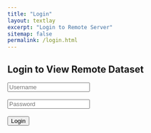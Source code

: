 ```yaml
---
title: "Login"
layout: textlay
excerpt: "Login to Remote Server"
sitemap: false
permalink: /login.html
---
```


<!-- HTML Starts Here -->
<h2>Login to View Remote Dataset</h2>
<input type="text" id="username" placeholder="Username"><br><br>
<input type="password" id="password" placeholder="Password"><br><br>
<button onclick="login()">Login</button>

<div id="result"></div>

<script>
  async function login() {
      const username = document.getElementById('username').value;
      const password = document.getElementById('password').value;

      try {
          const res = await fetch('http://128.113.177.122:8000/login', {  
              method: 'POST',
              headers: { 'Content-Type': 'application/json' },
              body: JSON.stringify({ username, password }),
              mode: 'cors',   // ✅ Explicitly enable CORS
              credentials: 'include'  // ✅ Optional, if your server uses sessions (safe to add)
          });

          const data = await res.json();
          console.log("Response from server:", data);  // Debug output

          if (data.status === 'success') {
              console.log("Login success! Redirecting...");
              localStorage.setItem('folders', JSON.stringify(data.folders));
              window.location.href = "https://wang-axis.github.io/dashboard.html";  // Redirect after login
          } else {
              console.log("Login failed:", data.error);
              document.getElementById('result').innerHTML = `<p style="color:red;">Login failed: ${data.error}</p>`;
          }
      } catch (err) {
          console.error("Fetch error:", err);
          document.getElementById('result').innerHTML = `<p style="color:red;">Server not reachable or CORS error: ${err.message}</p>`;
      }
  }
</script>
